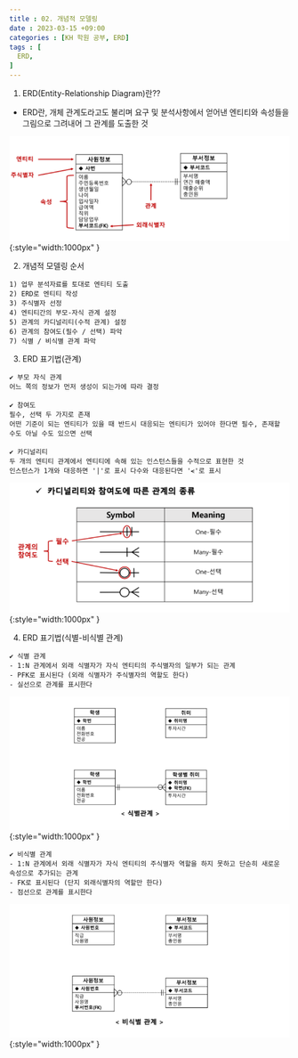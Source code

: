 ```yaml
---
title : 02. 개념적 모델링
date : 2023-03-15 +09:00
categories : [KH 학원 공부, ERD]
tags : [
  ERD,
]
---
```

<!-- ![](/assets/img/ERD/aaaa.png){:style="border:1px solid #eaeaea; border-radius: 7px; padding: 0px;" } -->
<!-- ![](/assets/img/ERD/2-1.png){:style="width:1000px" } -->

1) ERD(Entity-Relationship Diagram)란??

- ERD란, 개체 관계도라고도 불리며 요구 및 분석사항에서 얻어낸 엔티티와 속성들을 그림으로 그려내어 그 관계를 도출한 것

![](/assets/img/ERD/2-1.png){:style="width:1000px" }

2) 개념적 모델링 순서

```
1) 업무 분석자료를 토대로 엔티티 도출
2) ERD로 엔티티 작성
3) 주식별자 선정
4) 엔티티간의 부모-자식 관계 설정
5) 관계의 카디널리티(수적 관계) 설정
6) 관계의 참여도(필수 / 선택) 파악
7) 식별 / 비식별 관계 파악
```

3) ERD 표기법(관계)

```
✔️ 부모 자식 관계
어느 쪽의 정보가 먼저 생성이 되는가에 따라 결정

✔️ 참여도
필수, 선택 두 가지로 존재
어떤 기준이 되는 엔티티가 있을 때 반드시 대응되는 엔티티가 있어야 한다면 필수, 존재할 수도 아닐 수도 있으면 선택

✔️ 카디널리티
두 개의 엔티티 관계에서 엔티티에 속해 있는 인스턴스들을 수적으로 표현한 것
인스턴스가 1개와 대응하면 '|'로 표시 다수와 대응된다면 '⪪'로 표시
```

![](/assets/img/ERD/2-2.png){:style="width:1000px" }

4) ERD 표기법(식별-비식별 관계)

```
✔️ 식별 관계
- 1:N 관계에서 외래 식별자가 자식 엔티티의 주식별자의 일부가 되는 관계
- PFK로 표시된다 (외래 식별자가 주식별자의 역할도 한다)
- 실선으로 관계를 표시한다
```

![](/assets/img/ERD/2-3.png){:style="width:1000px" }

```
✔️ 비식별 관계
- 1:N 관계에서 외래 식별자가 자식 엔티티의 주식별자 역할을 하지 못하고 단순히 새로운 속성으로 추가되는 관계
- FK로 표시된다 (단지 외래식별자의 역할만 한다)
- 점선으로 관계를 표시한다
```

![](/assets/img/ERD/2-4.png){:style="width:1000px" }
